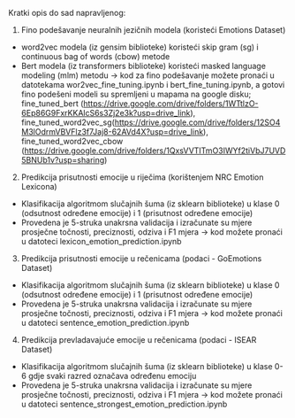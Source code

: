Kratki opis do sad napravljenog:
1. Fino podešavanje neuralnih jezičnih modela (koristeći Emotions Dataset)
- word2vec modela (iz gensim biblioteke) koristeći skip gram (sg) i continuous bag of words (cbow) metode
- Bert modela (iz transformers biblioteke) koristeći masked language modeling (mlm) metodu
→ kod za fino podešavanje možete pronaći u datotekama wor2vec_fine_tuning.ipynb
i bert_fine_tuning.ipynb, a gotovi fino podešeni modeli su spremljeni u mapama na google disku; 
fine_tuned_bert (https://drive.google.com/drive/folders/1WTtlzO-6Ep86G9FxrKKAlcS6s3Zj2e3k?usp=drive_link),
fine_tuned_word2vec_sg(https://drive.google.com/drive/folders/12SO4M3lOdrmVBVFlz3f7Jaj8-62AVd4X?usp=drive_link),
fine_tuned_word2vec_cbow (https://drive.google.com/drive/folders/1QxsVVTITmO3IWYf2tiVbJ7UVD5BNUb1v?usp=sharing)

2. Predikcija prisutnosti emocije u riječima (korištenjem NRC Emotion Lexicona)
- Klasifikacija algoritmom slučajnih šuma (iz sklearn biblioteke) u klase 0 (odsutnost određene emocije) i 1 (prisutnost određene emocije)
- Provedena je 5-struka unakrsna validacija i izračunate su mjere prosječne točnosti, preciznosti, odziva i F1 mjera
→ kod možete pronaći u datoteci lexicon_emotion_prediction.ipynb

3. Predikcija prisutnosti emocije u rečenicama (podaci - GoEmotions Dataset)
- Klasifikacija algoritmom slučajnih šuma (iz sklearn biblioteke) u klase 0 (odsutnost određene emocije) i 1 (prisutnost određene emocije)
- Provedena je 5-struka unakrsna validacija i izračunate su mjere prosječne točnosti, preciznosti, odziva i F1 mjera
→ kod možete pronaći u datoteci sentence_emotion_prediction.ipynb

4. Predikcija prevladavajuće emocije u rečenicama (podaci - ISEAR Dataset)
- Klasifikacija algoritmom slučajnih šuma (iz sklearn biblioteke) u klase 0-6 gdje svaki razred označava određenu emociju
- Provedena je 5-struka unakrsna validacija i izračunate su mjere prosječne točnosti, preciznosti, odziva i F1 mjera
→ kod možete pronaći u datoteci sentence_strongest_emotion_prediction.ipynb
